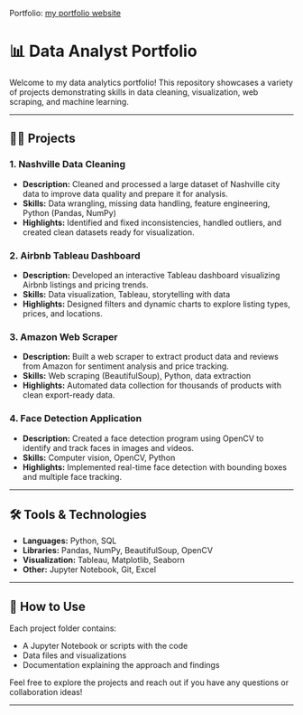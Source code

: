 Portfolio: [my portfolio website](https://12shadow12.github.io/RichBuiPortfolio.github.io)


# 📊 Data Analyst Portfolio

Welcome to my data analytics portfolio! This repository showcases a variety of projects demonstrating skills in data cleaning, visualization, web scraping, and machine learning.

---

## 👨‍💻 Projects

### 1. Nashville Data Cleaning  
- **Description:** Cleaned and processed a large dataset of Nashville city data to improve data quality and prepare it for analysis.  
- **Skills:** Data wrangling, missing data handling, feature engineering, Python (Pandas, NumPy)  
- **Highlights:** Identified and fixed inconsistencies, handled outliers, and created clean datasets ready for visualization.

### 2. Airbnb Tableau Dashboard  
- **Description:** Developed an interactive Tableau dashboard visualizing Airbnb listings and pricing trends.  
- **Skills:** Data visualization, Tableau, storytelling with data  
- **Highlights:** Designed filters and dynamic charts to explore listing types, prices, and locations.

### 3. Amazon Web Scraper  
- **Description:** Built a web scraper to extract product data and reviews from Amazon for sentiment analysis and price tracking.  
- **Skills:** Web scraping (BeautifulSoup), Python, data extraction  
- **Highlights:** Automated data collection for thousands of products with clean export-ready data.

### 4. Face Detection Application  
- **Description:** Created a face detection program using OpenCV to identify and track faces in images and videos.  
- **Skills:** Computer vision, OpenCV, Python  
- **Highlights:** Implemented real-time face detection with bounding boxes and multiple face tracking.

---

## 🛠 Tools & Technologies

- **Languages:** Python, SQL  
- **Libraries:** Pandas, NumPy, BeautifulSoup, OpenCV  
- **Visualization:** Tableau, Matplotlib, Seaborn  
- **Other:** Jupyter Notebook, Git, Excel  

---

## 📁 How to Use

Each project folder contains:  
- A Jupyter Notebook or scripts with the code  
- Data files and visualizations  
- Documentation explaining the approach and findings  

Feel free to explore the projects and reach out if you have any questions or collaboration ideas!

---
